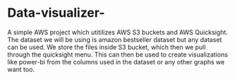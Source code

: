 # Data-visualizer-
A simple AWS project which utitilizes AWS S3 buckets and AWS Quicksight. The dataset we will be using is amazon bestseller dataset but any dataset can be used. We store the files inside S3 bucket, which then we pull through the quicksight menu. This can then be used to create visualizations like power-bi from the columns used in the dataset or any other graphs we want too.
